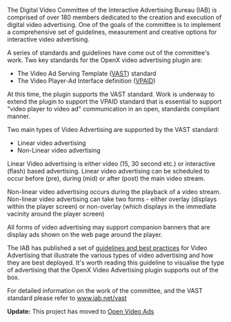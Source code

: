 The Digital Video Committee of the Interactive Advertising Bureau (IAB) is comprised of over 180 members dedicated to the
creation and execution of digital video advertising. One of the goals of the committee is to implement a comprehensive
set of guidelines, measurement and creative options for interactive video advertising.

A series of standards and guidelines have come out of the committee's work. Two key standards for the OpenX
video advertising plugin are:
  * The Video Ad Serving Template ([VAST](http://www.iab.net/iab_products_and_industry_services/508676/508950/vast)) standard
  * The Video Player-Ad Interface definition ([VPAID](http://www.iab.net/iab_products_and_industry_services/508676/508950/vpaid))

At this time, the plugin supports the VAST standard. Work is underway to extend the plugin to support the VPAID standard that is essential to
support "video player to video ad" communication in an open, standards compliant manner.

Two main types of Video Advertising are supported by the VAST standard:
  * Linear video advertising
  * Non-Linear video advertising

Linear Video advertising is either video (15, 30 second etc.) or interactive (flash) based advertising. Linear video advertising can be
scheduled to occur before (pre), during (mid) or after (post) the main video stream.

Non-linear video advertising occurs during the playback of a video stream. Non-linear video advertising can take two forms - either overlay
(displays within the player screen) or non-overlay (which displays in the immediate vacinity around the player screen)

All forms of video advertising may support companion banners that are display ads shown on the web page around the player.

The IAB has published a set of [guidelines and best practices](http://www.iab.net/iab_products_and_industry_services/508676/508950/DV_Guidelines) for Video Advertising that illustrate the various types of
video advertising and how they are best deployed. It's worth reading this guideline to visualise the type of advertising that the
OpenX Video Advertising plugin supports out of the box.

For detailed information on the work of the committee, and the VAST standard please refer
to www.iab.net/vast

**Update:** This project has moved to [Open Video Ads](http://code.google.com/p/open-video-ads)
